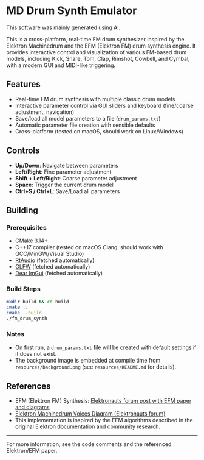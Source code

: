 # MD Drum Synth Emulator

This software was mainly generated using AI.

This is a cross-platform, real-time FM drum synthesizer inspired by the Elektron Machinedrum and the EFM (Elektron FM) drum synthesis engine. It provides interactive control and visualization of various FM-based drum models, including Kick, Snare, Tom, Clap, Rimshot, Cowbell, and Cymbal, with a modern GUI and MIDI-like triggering.

## Features
- Real-time FM drum synthesis with multiple classic drum models
- Interactive parameter control via GUI sliders and keyboard (fine/coarse adjustment, navigation)
- Save/load all model parameters to a file (`drum_params.txt`)
- Automatic parameter file creation with sensible defaults
- Cross-platform (tested on macOS, should work on Linux/Windows)

## Controls
- **Up/Down**: Navigate between parameters
- **Left/Right**: Fine parameter adjustment
- **Shift + Left/Right**: Coarse parameter adjustment
- **Space**: Trigger the current drum model
- **Ctrl+S / Ctrl+L**: Save/Load all parameters

## Building

### Prerequisites
- CMake 3.14+
- C++17 compiler (tested on macOS Clang, should work with GCC/MinGW/Visual Studio)
- [RtAudio](https://github.com/thestk/rtaudio) (fetched automatically)
- [GLFW](https://github.com/glfw/glfw) (fetched automatically)
- [Dear ImGui](https://github.com/ocornut/imgui) (fetched automatically)

### Build Steps
```sh
mkdir build && cd build
cmake ..
cmake --build .
./fm_drum_synth
```

### Notes
- On first run, a `drum_params.txt` file will be created with default settings if it does not exist.
- The background image is embedded at compile time from `resources/background.png` (see `resources/README.md` for details).

## References
- EFM (Elektron FM) Synthesis: [Elektronauts forum post with EFM paper and diagrams](https://www.elektronauts.com/t/md-voices-diagram/173460/16)
- [Elektron Machinedrum Voices Diagram (Elektronauts forum)](https://www.elektronauts.com/t/md-voices-diagram/173460/16)
- This implementation is inspired by the EFM algorithms described in the original Elektron documentation and community research.

---

For more information, see the code comments and the referenced Elektron/EFM paper.
